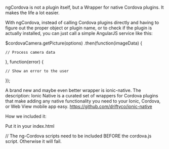 ngCordova is not a plugin itself, but a Wrapper for native Cordova plugins.
It makes the life a lot easier.

With ngCordova, instead of calling Cordova plugins directly and having to figure out the proper object or plugin name, or to check if the plugin is actually installed, you can just call a simple AngularJS service like this:

$cordovaCamera.getPicture(options)
  .then(function(imageData) {

    // Process camera data

  }, function(error) {

    // Show an error to the user

  });


A brand new and maybe even better wrapper is ionic-native.
The description:
Ionic Native is a curated set of wrappers for Cordova plugins that make adding any native functionality you need to your Ionic, Cordova, or Web View mobile app easy.
https://github.com/driftyco/ionic-native


How we included it:

Put it in your index.html

<script type="text/javascript" src="lib/ngCordova/dist/ng-cordova.js"></script>
<script type="text/javascript" src="lib/ng-cordova-ble/ng-cordova-bluetoothle.js"></script>

// The ng-Cordova scripts need to be included BEFORE the cordova.js script. Otherwise it will fail.
<script type="text/javascript" src="cordova.js"></script>
